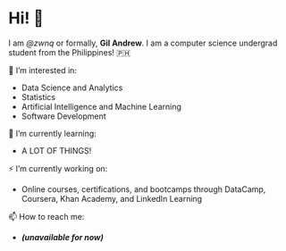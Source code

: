 # Hi! 👋 

I am *@zwnq* or formally, **Gil Andrew**. I am a computer science undergrad student from the Philippines! :philippines: 


👀 I’m interested in:

- Data Science and Analytics
- Statistics
- Artificial Intelligence and Machine Learning
- Software Development

🧐 I’m currently learning:

- A LOT OF THINGS!

⚡️ I’m currently working on:

- Online courses, certifications, and bootcamps through DataCamp, Coursera, Khan Academy, and LinkedIn Learning

📫 How to reach me:
- ***(unavailable for now)***
